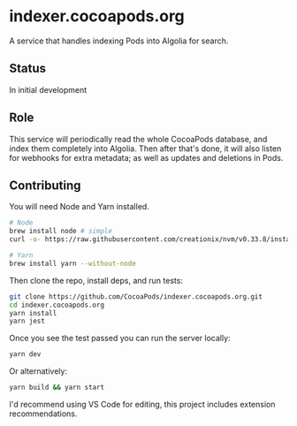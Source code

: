 # indexer.cocoapods.org

A service that handles indexing Pods into Algolia for search.

## Status

In initial development

## Role

This service will periodically read the whole CocoaPods database, and index them completely into Algolia. Then after that's done, it will also listen for webhooks for extra metadata; as well as updates and deletions in Pods.

## Contributing

You will need Node and Yarn installed.

```sh
# Node
brew install node # simple
curl -o- https://raw.githubusercontent.com/creationix/nvm/v0.33.8/install.sh | bash # node version manager

# Yarn
brew install yarn --without-node
```

Then clone the repo, install deps, and run tests:

```sh
git clone https://github.com/CocoaPods/indexer.cocoapods.org.git
cd indexer.cocoapods.org
yarn install
yarn jest
```

Once you see the test passed you can run the server locally:

```sh
yarn dev
```

Or alternatively:

```sh
yarn build && yarn start
```

I'd recommend using VS Code for editing, this project includes extension recommendations.
